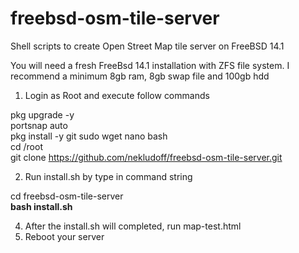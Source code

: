 # freebsd-osm-tile-server

Shell scripts to create Open Street Map tile server on FreeBSD 14.1

You will need a fresh FreeBsd 14.1 installation with ZFS file system. I recommend a minimum 8gb ram, 8gb swap file and 100gb hdd

1. Login as Root and execute follow commands <br>

pkg upgrade -y <br>
portsnap auto <br>
pkg install -y git sudo wget nano bash<br>
cd /root <br>
git clone https://github.com/nekludoff/freebsd-osm-tile-server.git <br>

2. Run install.sh by type in command string 

cd freebsd-osm-tile-server <br>
<b>bash install.sh</b><br>

4. After the install.sh will completed, run map-test.html
5. Reboot your server
